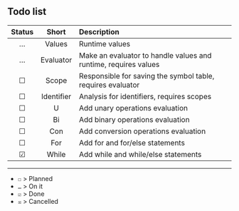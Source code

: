 ## Todo list

| Status | Short | Description |
| :----: | :---: | :---------- |
| … | Values | Runtime values |
| … | Evaluator | Make an evaluator to handle values and runtime, requires values |
| ☐ | Scope | Responsible for saving the symbol table, requires evaluator |
| ☐ | Identifier | Analysis for identifiers, requires scopes |
| ☐ | U | Add unary operations evaluation |
| ☐ | Bi | Add binary operations evaluation |
| ☐ | Con | Add conversion operations evaluation |
| ☐ | For | Add for and for/else statements |
| ☑ | While | Add while and while/else statements |

---

- `☐` > Planned
- `…` > On it
- `☑` > Done
- `☒` > Cancelled
